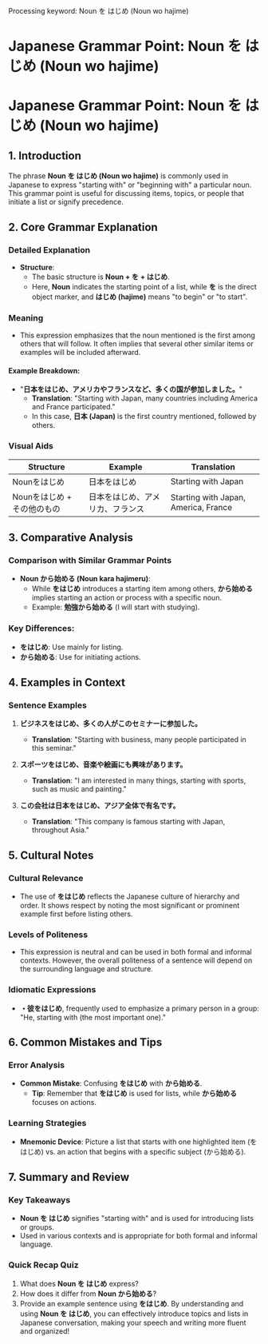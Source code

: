 Processing keyword: Noun を はじめ (Noun wo hajime)
# Japanese Grammar Point: Noun を はじめ (Noun wo hajime)
# Japanese Grammar Point: Noun を はじめ (Noun wo hajime)
## 1. Introduction
The phrase **Noun を はじめ (Noun wo hajime)** is commonly used in Japanese to express "starting with" or "beginning with" a particular noun. This grammar point is useful for discussing items, topics, or people that initiate a list or signify precedence. 
## 2. Core Grammar Explanation
### Detailed Explanation
- **Structure**: 
  - The basic structure is **Noun + を + はじめ**.
  - Here, **Noun** indicates the starting point of a list, while **を** is the direct object marker, and **はじめ (hajime)** means "to begin" or "to start".
### Meaning 
- This expression emphasizes that the noun mentioned is the first among others that will follow. It often implies that several other similar items or examples will be included afterward.
#### Example Breakdown:
- "**日本をはじめ、アメリカやフランスなど、多くの国が参加しました。**"  
  - **Translation**: "Starting with Japan, many countries including America and France participated."
  - In this case, **日本 (Japan)** is the first country mentioned, followed by others.
### Visual Aids
| Structure        | Example               | Translation                        |
|------------------|-----------------------|------------------------------------|
| Nounをはじめ    | 日本をはじめ         | Starting with Japan               |
| Nounをはじめ + その他のもの | 日本をはじめ、アメリカ、フランス | Starting with Japan, America, France |
## 3. Comparative Analysis
### Comparison with Similar Grammar Points
- **Noun から始める (Noun kara hajimeru)**:
  - While **をはじめ** introduces a starting item among others, **から始める** implies starting an action or process with a specific noun. 
  - Example: **勉強から始める** (I will start with studying).
### Key Differences:
- **をはじめ**: Use mainly for listing.
- **から始める**: Use for initiating actions.
## 4. Examples in Context
### Sentence Examples
1. **ビジネスをはじめ、多くの人がこのセミナーに参加した。**  
   - **Translation**: "Starting with business, many people participated in this seminar."
   
2. **スポーツをはじめ、音楽や絵画にも興味があります。**  
   - **Translation**: "I am interested in many things, starting with sports, such as music and painting."
3. **この会社は日本をはじめ、アジア全体で有名です。**  
   - **Translation**: "This company is famous starting with Japan, throughout Asia."
## 5. Cultural Notes
### Cultural Relevance
- The use of **をはじめ** reflects the Japanese culture of hierarchy and order. It shows respect by noting the most significant or prominent example first before listing others.
### Levels of Politeness
- This expression is neutral and can be used in both formal and informal contexts. However, the overall politeness of a sentence will depend on the surrounding language and structure.
### Idiomatic Expressions
- **・彼をはじめ**, frequently used to emphasize a primary person in a group: "He, starting with (the most important one)."
## 6. Common Mistakes and Tips
### Error Analysis
- **Common Mistake**: Confusing **をはじめ** with **から始める**.
  - **Tip**: Remember that **をはじめ** is used for lists, while **から始める** focuses on actions.
### Learning Strategies
- **Mnemonic Device**: Picture a list that starts with one highlighted item (をはじめ) vs. an action that begins with a specific subject (から始める).
## 7. Summary and Review
### Key Takeaways
- **Noun を はじめ** signifies "starting with" and is used for introducing lists or groups.
- Used in various contexts and is appropriate for both formal and informal language.
### Quick Recap Quiz
1. What does **Noun を はじめ** express?
2. How does it differ from **Noun から始める**?
3. Provide an example sentence using **をはじめ**.
By understanding and using **Noun を はじめ**, you can effectively introduce topics and lists in Japanese conversation, making your speech and writing more fluent and organized!
